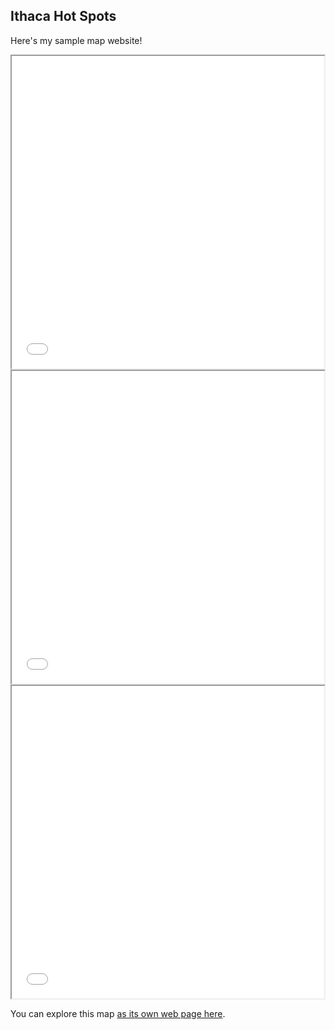 ## Ithaca Hot Spots

Here's my sample map website!

<iframe src="map.html" height="500" width="500"></iframe>

<iframe src="malegraph.html" height="500" width="500"></iframe>

<iframe src="femalegraph.html" height="500" width="500"></iframe>

You can explore this map [as its own web page here](deathdays.html).

